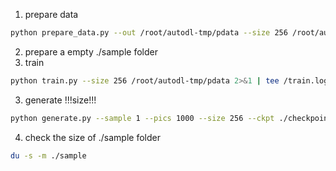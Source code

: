 1. prepare data
```bash
python prepare_data.py --out /root/autodl-tmp/pdata --size 256 /root/autodl-tmp/imgs
```

2. prepare a empty ./sample folder
3. train
```bash
python train.py --size 256 /root/autodl-tmp/pdata 2>&1 | tee /train.log
```
3. generate !!!size!!!
```bash
python generate.py --sample 1 --pics 1000 --size 256 --ckpt ./checkpoint/180000.pt
```
4. check the size of ./sample folder
```bash
du -s -m ./sample
```
